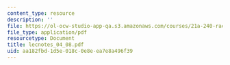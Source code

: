 ```yaml
---
content_type: resource
description: ''
file: https://ol-ocw-studio-app-qa.s3.amazonaws.com/courses/21a-240-race-and-science-spring-2004/aa182fbd1d5e018c0e8eea7e8a496f39_lecnotes_04_08.pdf
file_type: application/pdf
resourcetype: Document
title: lecnotes_04_08.pdf
uid: aa182fbd-1d5e-018c-0e8e-ea7e8a496f39
---
```

